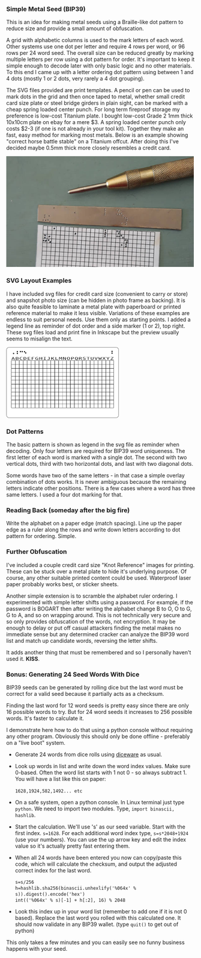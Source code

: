 ### Simple Metal Seed (BIP39)

This is an idea for making metal seeds using a Braille-like dot pattern to reduce size and provide a small amount of obfuscation.

A grid with alphabetic columns is used to the mark letters of each word. Other systems use one dot per letter and require 4 rows per word, or 96 rows per 24 word seed. The overall size can be reduced greatly by marking multiple letters per row using a dot pattern for order. It's important to keep it simple enough to decode later with only basic logic and no other materials. To this end I came up with a letter ordering dot pattern using between 1 and 4 dots (mostly 1 or 2 dots, very rarely a 4 dot grouping).

The SVG files provided are print templates. A pencil or pen can be used to mark dots in the grid and then once taped to metal, whether small credit card size plate or steel bridge girders in plain sight, can be marked with a cheap spring loaded center punch. For long term fireproof storage my preference is low-cost Titanium plate. I bought low-cost Grade 2 1mm thick 10x10cm plate on ebay for a mere $3. A spring loaded center punch only costs $2-3 (if one is not already in your tool kit). Together they make an fast, easy method for marking most metals. Below is an example showing "correct horse battle stable" on a Titanium offcut. After doing this I've decided maybe 0.5mm thick more closely resembles a credit card.

<img src="bip39test.jpg" alt="Example" width="500">

### SVG Layout Examples

I have included svg files for credit card size (convenient to carry or store) and snapshot photo size (can be hidden in photo frame as backing). It is also quite feasible to laminate a metal plate with paperboard or printed reference material to make it less visible. Variations of these examples are endless to suit personal needs. Use them only as starting points. I added a legend line as reminder of dot order and a side marker (1 or 2), top right. These svg files load and print fine in Inkscape but the preview usually seems to misalign the text.

<img src="bip39Q12.png" alt="Credit Card Layout" width="300">

### Dot Patterns

The basic pattern is shown as legend in the svg file as reminder when decoding. Only four letters are required for BIP39 word uniqueness. The first letter of each word is marked with a single dot. The second with two vertical dots, third with two horizontal dots, and last with two diagonal dots. 

Some words have two of the same letters - in that case a simple overlay combination of dots works. It is never ambiguous because the remaining letters indicate other positions. There is a few cases where a word has three same letters. I used a four dot marking for that.

### Reading Back (someday after the big fire)

Write the alphabet on a paper edge (match spacing). Line up the paper edge as a ruler along the rows and write down letters according to dot pattern for ordering. Simple.

### Further Obfuscation

I've included a couple credit card size "Knot Reference" images for printing. These can be stuck over a metal plate to hide it's underlying purpose. Of course, any other suitable printed content could be used. Waterproof laser paper probably works best, or sticker sheets.

Another simple extension is to scramble the alphabet ruler ordering. I experimented with simple letter shifts using a password. For example, if the password is BOGART then after writing the alphabet change B to O, O to G, G to A, and so on wrapping around. This is not technically very secure and so only provides obfuscation of the words, not encryption. It may be enough to delay or put off casual attackers finding the metal makes no immediate sense but any determined cracker can analyze the BIP39 word list and match up candidate words, reversing the letter shifts.

It adds another thing that must be remembered and so I personally haven't used it. **KISS**.

### Bonus: Generating 24 Seed Words With Dice

BIP39 seeds can be generated by rolling dice but the last word must be correct for a valid seed because it partially acts as a checksum.

Finding the last word for 12 word seeds is pretty easy since there are only 16 possible words to try. But for 24 word seeds it increases to 256 possible words. It's faster to calculate it.

I demonstrate here how to do that using a python console without requiring any other program. Obviously this should only be done offline - preferably on a "live boot" system.

- Generate 24 words from dice rolls using [diceware](https://github.com/taelfrinn/Bip39-diceware) as usual.

- Look up words in list and write down the word index values. Make sure 0-based. Often the word list starts with 1 not 0 - so always subtract 1. You will have a list like this on paper:

    `1628,1924,582,1492... etc`

- On a safe system, open a python console. In Linux terminal just type `python`. We need to import two modules. Type, `import binascii, hashlib`.

- Start the calculation. We'll use 's' as our seed variable. Start with the first index. `s=1628`. For each additional word index type, `s=s*2048+1924` (use your numbers). You can use the up arrow key and edit the index value so it's actually pretty fast entering them.

- When all 24 words have been entered you now can copy/paste this code, which will calculate the checksum, and output the adjusted correct index for the last word.

    ```
    s=s/256
    h=hashlib.sha256(binascii.unhexlify('%064x' % s)).digest().encode('hex')
    int(('%064x' % s)[-1] + h[:2], 16) % 2048
    ```

- Look this index up in your word list (remember to add one if it is not 0 based). Replace the last word you rolled with this calculated one. It should now validate in any BIP39 wallet. (type `quit()` to get out of python)

This only takes a few minutes and you can easily see no funny business happens with your seed.
